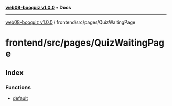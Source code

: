 [**web08-booquiz v1.0.0**](../../../../README.md) • **Docs**

***

[web08-booquiz v1.0.0](../../../../modules.md) / frontend/src/pages/QuizWaitingPage

# frontend/src/pages/QuizWaitingPage

## Index

### Functions

- [default](functions/default.md)
